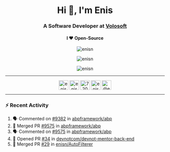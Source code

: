 <h1 align="center">Hi 👋, I'm Enis</h1>
<h3 align="center">A Software Developer at <a href="/volosoft">Volosoft</a></h3>

<h4 align="center"> I ❤ Open-Source</h4>

<p align="center"> <img src="https://komarev.com/ghpvc/?username=enisn" alt="enisn" /> </p>

<p align="center">
<img src="https://github-readme-stats.vercel.app/api/top-langs/?username=enisn&layout=compact" alt="enisn" />
</p>

<p align="center">
<img src="https://github-readme-stats.vercel.app/api?username=enisn&show_icons=true" alt="enisn" />
</p>

<hr />

<p align="center">
<a href="https://dev.to/enisn" target="blank"><img align="center" src="https://cdn.jsdelivr.net/npm/simple-icons@3.0.1/icons/dev-dot-to.svg" alt="enisn" height="30" width="30" /></a>
<a href="https://twitter.com/enisnecipoglu" target="blank"><img align="center" src="https://cdn.jsdelivr.net/npm/simple-icons@3.0.1/icons/twitter.svg" alt="enisnecipoglu" height="30" width="30" /></a>
<a href="https://stackoverflow.com/users/7200126" target="blank"><img align="center" src="https://cdn.jsdelivr.net/npm/simple-icons@3.0.1/icons/stackoverflow.svg" alt="7200126" height="30" width="30" /></a>
<a href="https://instagram.com/enisnecipoglu" target="blank"><img align="center" src="https://cdn.jsdelivr.net/npm/simple-icons@3.0.1/icons/instagram.svg" alt="enisnecipoglu" height="30" width="30" /></a>
<a href="https://medium.com/@enis.necipoglu" target="blank"><img align="center" src="https://cdn.jsdelivr.net/npm/simple-icons@3.0.1/icons/medium.svg" alt="@enis.necipoglu" height="30" width="30" /></a>
</p>

<hr />

### :zap: Recent Activity

<!--START_SECTION:activity-->
1. 🗣 Commented on [#9382](https://github.com/abpframework/abp/issues/9382) in [abpframework/abp](https://github.com/abpframework/abp)
2. 🎉 Merged PR [#9575](https://github.com/abpframework/abp/pull/9575) in [abpframework/abp](https://github.com/abpframework/abp)
3. 🗣 Commented on [#9575](https://github.com/abpframework/abp/issues/9575) in [abpframework/abp](https://github.com/abpframework/abp)
4. 💪 Opened PR [#34](https://github.com/devnotcom/devnot-mentor-back-end/pull/34) in [devnotcom/devnot-mentor-back-end](https://github.com/devnotcom/devnot-mentor-back-end)
5. 🎉 Merged PR [#29](https://github.com/enisn/AutoFilterer/pull/29) in [enisn/AutoFilterer](https://github.com/enisn/AutoFilterer)
<!--END_SECTION:activity-->
